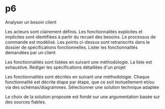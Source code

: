 # p6

Analyser un besoin client

Les acteurs sont clairement définis.
Les fonctionnalités explicites et implicites sont identifiées à partir du recueil des besoins.
Le processus de commande est modélisé.
Les points ci-dessus sont retranscrits dans le dossier de spécifications fonctionnelles.
Lister les fonctionnalités demandées par un client

Les fonctionnalités sont listées en suivant une méthodologie.
La liste est exhaustive.
Rédiger les spécifications détaillées d'un projet

Les fonctionnalités sont décrites en suivant une méthodologie.
Chaque fonctionnalité est décrite étape par étape, que ce soit textuellement et/ou via des schémas/diagrammes.
Sélectionner une solution technique adaptée

Le choix de la solution proposée est fondé sur une argumentation basée sur des sources fiables.
